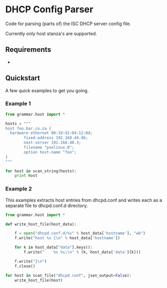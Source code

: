 DHCP Config Parser
==================

Code for parsing (parts of) the ISC DHCP server config file.

Currently only host stanza's are supported.

Requirements
------------

* [pyparsing]: http://pyparsing.wikispaces.com/

Quickstart
----------

A few quick examples to get you going.

### Example 1 ###


```python
from grammar.host import *

hosts = """
host foo.bar.co.za {
  hardware ethernet 00:19:d1:04:12:0d;
        fixed-address 192.168.44.46;
        next-server 192.168.40.3;
        filename "pxelinux.0";
        option host-name "foo";
}
"""

for host in scan_string(hosts):
    print host

```


### Example 2 ###

This examples extracts host entries from dhcpd.conf and writes each
as a separate file to dhcpd.conf.d directory. 


```python
from grammar.host import *

def write_host_file(host_data):

    f = open("dhcpd.conf.d/%s" % host_data['hostname'], "wb")
    f.write("host %s {\n" % host_data['hostname'])

    for k in host_data["data"].keys():
        f.write("    %s %s;\n" % (k, host_data['data'][k]))

    f.write("}\n")
    f.close()

for host in scan_file("dhcpd.conf", json_output=False): 
    write_host_file(host)

```

